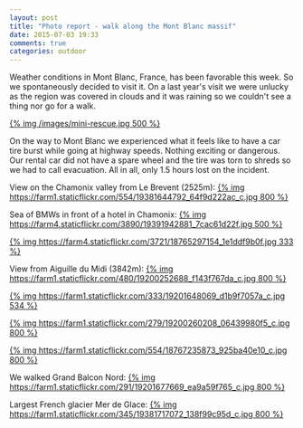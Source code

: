 ```yaml
---
layout: post
title: "Photo report - walk along the Mont Blanc massif"
date: 2015-07-03 19:33
comments: true
categories: outdoor
---
```


Weather conditions in Mont Blanc, France, has been favorable this week. So we spontaneously decided to visit it. On a last year's visit we were unlucky as the region was covered in clouds and it was raining so we couldn't see a thing nor go for a walk.

[{% img /images/mini-rescue.jpg 500 %}](/images/mini-rescue.jpg)

On the way to Mont Blanc we experienced what it feels like to have a car tire burst while going at highway speeds. Nothing exciting or dangerous. Our rental car did not have a spare wheel and the tire was torn to shreds so we had to call evacuation. All in all, only 1.5 hours lost on the incident.

View on the Chamonix valley from Le Brevent (2525m): 
[{% img https://farm1.staticflickr.com/554/19381644792_64f9d222ac_c.jpg 800 %}](https://www.flickr.com/photos/tentaclephotos/19381644792)

Sea of BMWs in front of a hotel in Chamonix:
[{% img https://farm4.staticflickr.com/3890/19391942881_7cac61d22f.jpg 500 %}](https://www.flickr.com/photos/tentaclephotos/19391942881)

[{% img https://farm4.staticflickr.com/3721/18765297154_1e1ddf9b0f.jpg 333 %}](https://www.flickr.com/photos/tentaclephotos/18765297154)

View from Aiguille du Midi (3842m):
[{% img https://farm1.staticflickr.com/480/19200252688_f143f767da_c.jpg 800 %}](https://www.flickr.com/photos/tentaclephotos/19200252688)

[{% img https://farm1.staticflickr.com/333/19201648069_d1b9f7057a_c.jpg 534 %}](https://www.flickr.com/photos/tentaclephotos/19201648069)

[{% img https://farm1.staticflickr.com/279/19200260208_06439980f5_c.jpg 800 %}](https://www.flickr.com/photos/tentaclephotos/19200260208)

[{% img https://farm1.staticflickr.com/554/18767235873_925ba40e10_c.jpg 800 %}](https://www.flickr.com/photos/tentaclephotos/18767235873)

We walked Grand Balcon Nord:
[{% img https://farm1.staticflickr.com/291/19201677669_ea9a59f765_c.jpg 800 %}](https://www.flickr.com/photos/tentaclephotos/19201677669)

Largest French glacier Mer de Glace:
[{% img https://farm1.staticflickr.com/345/19381717072_138f99c95d_c.jpg 800 %}](https://www.flickr.com/photos/tentaclephotos/19381717072)
